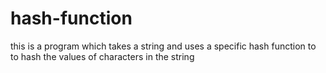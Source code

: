 # hash-function
this is a program which takes a string and uses a specific hash function to to hash the values of characters in the string
